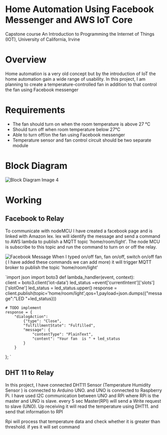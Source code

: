 # Home Automation Using Facebook Messenger and AWS IoT Core
Capstone course  An Introduction to Programming the Internet of Things (IOT),  University of California, Irvine

# Overview
Home automation is a very old concept but by the introduction of IoT the home automation gain a wide range of usability. In this project, I am planning to create a temperature-controlled fan in addition to that control the fan using Facebook messenger  
# Requirements
* The fan should turn on when the room temperature is above 27 °C 
* Should turn off when room temperature below 27°C 
* Able to turn off/on the fan using Facebook messenger 
* Temperature sensor and fan control circuit should be two separate module

# Block Diagram
![Block Diagram Image 4](https://github.com/srsaidas/Programming-for-the-Internet-of-Things-Project/blob/master/block_dia.png)

# Working 
## Facebook to Relay
To communicate with nodeMCU I have created a facebook page and is linked with Amazon lex. lex will identify the message and send a command to AWS lambda to publish a MQTT topic 'home/room/light'. The node MCU is subscribe to this topic and run the command to turn on or off the relay.

![Facebook Message](https://github.com/srsaidas/Programming-for-the-Internet-of-Things-Project/blob/master/image/fb_message.png)
 When I typed on/off fan, fan on/off, switch on/off fan ( I have added these commands we can add more) it will trigger MQTT broker to publish the topic  'home/room/light' 

`import json
import boto3
def lambda_handler(event, context):    
    client = boto3.client('iot-data')
    led_status =event['currentIntent']['slots']['slotOne']
    led_status = led_status.upper()
    response = client.publish(topic='home/room/light',qos=1,payload=json.dumps({"message":"LED "+led_status}))

    # TODO implement
    response = {
        "dialogAction": 
            {"type": "Close",
            "fulfillmentState": "Fulfilled",
            "message": {
                "contentType": "PlainText",
                "content": "Your fan  is " + led_status
            }
        }
};
`
 
 ## DHT 11 to Relay 
 In this project, I have connected DHT11 Sensor (Temperature Humidity Sensor ) is connected to Arduino UNO.  and UNO is connected to Raspberry Pi. I have used I2C communication between UNO and RPi where RPi is the master and UNO is slave. every 5 sec Master(RPI) will send a Write request to slave (UNO). Up receiving it will read the temperature using DHT11. and send that information to RPI

Rpi will process that temperature data and check whether it is greater than threshold. if yes it will set command 
